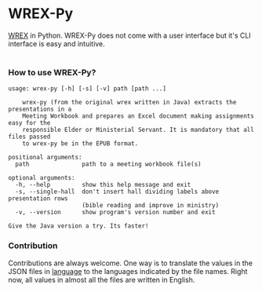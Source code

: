 # WREX-Py
[WREX](https://github.com/mikiTesf/wrex) in Python. WREX-Py does not come with a user interface but it's CLI interface is easy and intuitive.
<br/><br/>
### How to use **WREX-Py**?

```
usage: wrex-py [-h] [-s] [-v] path [path ...]

    wrex-py (from the original wrex written in Java) extracts the presentations in a
    Meeting Workbook and prepares an Excel document making assignments easy for the
    responsible Elder or Ministerial Servant. It is mandatory that all files passed
    to wrex-py be in the EPUB format.

positional arguments:
  path               path to a meeting workbook file(s)

optional arguments:
  -h, --help         show this help message and exit
  -s, --single-hall  don't insert hall dividing labels above presentation rows
                     (bible reading and improve in ministry)
  -v, --version      show program's version number and exit

Give the Java version a try. Its faster!
```
### Contribution
Contributions are always welcome. One way is to translate the values in the JSON files in [language](./language) to the languages indicated by the file names.
Right now, all values in almost all the files are written in English.
